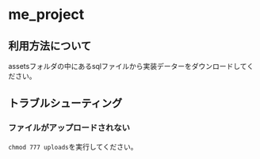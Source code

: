 # me_project


## 利用方法について
assetsフォルダの中にあるsqlファイルから実装データーをダウンロードしてください。

## トラブルシューティング

### ファイルがアップロードされない
``chmod 777 uploads``を実行してください。